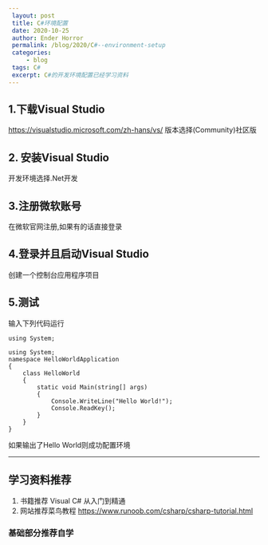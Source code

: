 ```yaml
---
 layout: post
 title: C#环境配置
 date: 2020-10-25
 author: Ender Horror
 permalink: /blog/2020/C#--environment-setup
 categories:
     - blog
 tags: C#
 excerpt: C#的开发环境配置已经学习资料
---
```

## 1.下载Visual Studio
https://visualstudio.microsoft.com/zh-hans/vs/
版本选择(Community)社区版

## 2. 安装Visual Studio
开发环境选择.Net开发

## 3.注册微软账号
在微软官网注册,如果有的话直接登录

## 4.登录并且启动Visual Studio
创建一个控制台应用程序项目

## 5.测试
输入下列代码运行
```
using System;

using System;
namespace HelloWorldApplication
{
    class HelloWorld
    {
        static void Main(string[] args)
        {
            Console.WriteLine("Hello World!");
            Console.ReadKey();
        }
    }
}
```
如果输出了Hello World则成功配置环境

----
## 学习资料推荐
1. 书籍推荐 Visual C# 从入门到精通
2. 网站推荐菜鸟教程
https://www.runoob.com/csharp/csharp-tutorial.html

### 基础部分推荐自学
